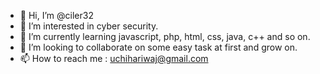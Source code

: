 - 👋 Hi, I’m @ciler32
- 👀 I’m interested in cyber security.
- 🌱 I’m currently learning javascript, php, html, css, java, c++ and so on.
- 💞️ I’m looking to collaborate on some easy task at first and grow on.
- 📫 How to reach me : uchihariwaj@gmail.com

<!---
ciler32/ciler32 is a ✨ special ✨ repository because its `README.md` (this file) appears on your GitHub profile.
You can click the Preview link to take a look at your changes.
--->
